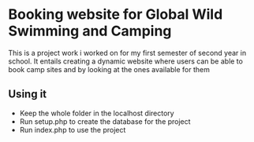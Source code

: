 # Booking website for Global Wild Swimming and Camping

This is a project work i worked on for my first semester of second year in school. It entails creating a dynamic website where users can be able to book camp sites and by looking at the ones available for them

## Using it 
- Keep the whole folder in the localhost directory
- Run setup.php to create the database for the project
- Run index.php to use the project

